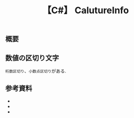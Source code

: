 ﻿---
title: 【C#】 CalutureInfo
tags:
  - C#
  - Localize
updated_at: ''
id: 4464f42d-bd4b-406e-8bea-61655d877985
---

## 概要

## 数値の区切り文字

`桁数区切り`、`小数点区切り`がある.

##

## 参考資料

- [](https://www.toishi.info/email/comma.html)
- [](https://coliss.com/articles/build-websites/operation/writing/53.html)
- []()



